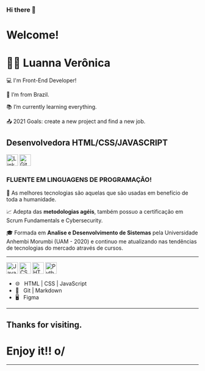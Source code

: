 ### Hi there 👋

# Welcome!


# 👨‍💻 Luanna Verônica  

:computer: I'm Front-End Developer!

:house_with_garden: I’m from Brazil.

:books: I’m currently learning everything.

:outbox_tray: 2021 Goals: create a new project and find a new job.



## Desenvolvedora HTML/CSS/JAVASCRIPT 

[<img src="https://img.shields.io/badge/LinkedIn-0077B5?style=for-the-badge&logo=linkedin&logoColor=white" alt="Linkedin" height="30"/>](https://www.linkedin.com/in/luanna-ver%C3%B4nica-silva-brand%C3%A3o-65432a153/)
[<img src="https://img.shields.io/badge/GitHub-100000?style=for-the-badge&logo=github&logoColor=white" alt="GitHub" height="30"/>](https://github.com/Luannabrandao)


### FLUENTE EM LINGUAGENS DE PROGRAMAÇÃO!

🎯 As melhores tecnologias são aquelas que são usadas em benefício de toda a humanidade.

📈 Adepta das **metodologias agéis**, também possuo a certificação em Scrum Fundamentals e Cybersecurity.

🎓 Formada em **Analise e Desenvolvimento de Sistemas** pela Universidade Anhembi Morumbi (UAM - 2020) e continuo me atualizando nas tendências de tecnologias do mercado através de cursos.

***
 <img src="https://upload.wikimedia.org/wikipedia/commons/thumb/9/99/Unofficial_JavaScript_logo_2.svg/480px-Unofficial_JavaScript_logo_2.svg.png" alt= "JavaScript" height="30"/>
<img src="https://seeklogo.com/images/C/css3-logo-8724075274-seeklogo.com.png" alt= "CSS3" height="30"/> <img src="https://logodownload.org/wp-content/uploads/2016/10/html5-logo-1.png" alt="HTML5" height="30"/>
<img src="https://img.shields.io/badge/Python-3776AB?style=for-the-badge&logo=python&logoColor=white " alt= "Python"  height="30"/>

- 🌐 &nbsp; HTML | CSS | JavaScript 
- 🔧 &nbsp; Git | Markdown 
- 🖥 &nbsp; Figma

***

## Thanks for visiting.

# Enjoy it!! o/

----------------------------------------------------------------------------------
